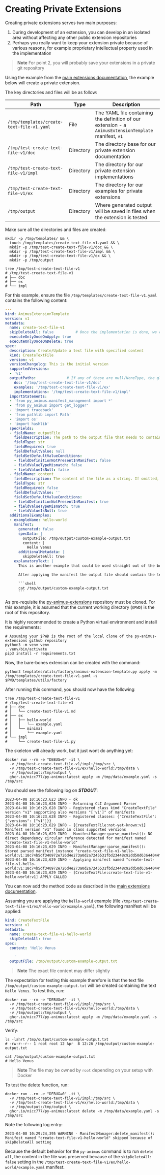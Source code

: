 # Creating Private Extensions

Creating private extensions serves two main purposes:

1. During development of an extension, you can develop in an isolated area without affecting any other public extension repositories
2. Perhaps you really want to keep your extension private because of various reasons, for example proprietary intellectual property used in the implementation

> **Note**
> For point 2, you will probably save your extensions in a private git repository

Using the example from the [main extensions documentation](./create-extensions.md), the example below will create a private extension.

The key directories and files will be as follow:

| Path                                      | Type      | Description                                                                                           |
|-------------------------------------------|-----------|-------------------------------------------------------------------------------------------------------|
| `/tmp/templates/create-text-file-v1.yaml` | File      | The YAML file containing the definition of our extension - a `AnimusExtensionTemplate` manifest, `v1` |
| `/tmp/test-create-text-file-v1/doc`       | Directory | The directory base for our private extension documentation                                            |
| `/tmp/test-create-text-file-v1/impl`      | Directory | The directory for our private extension implementations                                               |
| `/tmp/test-create-text-file-v1/ex`        | Directory | The directory for our examples for private extensions                                                 |
| `/tmp/output`                             | Directory | Where generated output will be saved in files when the extension is tested                            |

Make sure all the directories and files are created:

```shell
mkdir -p /tmp/templates/ && \
  touch /tmp/templates/create-text-file-v1.yaml && \
  mkdir -p /tmp/test-create-text-file-v1/doc && \
  mkdir -p /tmp/test-create-text-file-v1/impl && \
  mkdir -p /tmp/test-create-text-file-v1/ex && \
  mkdir -p /tmp/output

tree /tmp/test-create-text-file-v1
# /tmp/test-create-text-file-v1
# ├── doc
# ├── ex
# └── impl
```

For this example, ensure the file `/tmp/templates/create-text-file-v1.yaml` contains the following content:

```yaml
---
kind: AnimusExtensionTemplate
version: v1
metadata:
  name: create-text-file-v1
  skipDeleteAll: false          # Once the implementation is done, we can set this to `true`
  executeOnlyOnceOnApply: true
  executeOnlyOnceOnDelete: true
spec:
  description: Create/Update a text file with specified content
  kind: CreateTextFile
  version: v1
  versionChangelog: This is the initial version
  supportedVersions:
  - 'v1'
  outputPaths:              # If any of these are null/NoneType, the global defaults will be used (which is this repo)
    doc: '/tmp/test-create-text-file-v1/doc'
    examples: '/tmp/test-create-text-file-v1/ex'
    implementations: '/tmp/test-create-text-file-v1/impl'
  importStatements:
  - 'from py_animus.manifest_management import *'
  - 'from py_animus import get_logger'
  - 'import traceback'
  - 'from pathlib import Path'
  - 'import os'
  - 'import hashlib'
  specFields:
  - fieldName: outputFile
    fieldDescription: The path to the output file that needs to contain the specified content.
    fieldType: str
    fieldRequired: true
    fieldDefaultValue: null
    fieldSetDefaultValueConditions:
    - fieldDefinitionNotPresentInManifest: false
    - fieldValueTypeMismatch: false
    - fieldValueIsNull: false
  - fieldName: content
    fieldDescription: The content of the file as a string. If omitted, an empty file will be created.
    fieldType: str
    fieldRequired: false
    fieldDefaultValue: ''
    fieldSetDefaultValueConditions:
    - fieldDefinitionNotPresentInManifest: true
    - fieldValueTypeMismatch: true
    - fieldValueIsNull: true
  additionalExamples:
  - exampleName: hello-world
    manifest:
      generated: false 
      specData: |
        outputFile: /tmp/output/custom-example-output.txt
        content: |
          Hello Venus
      additionalMetadata: |
        skipDeleteAll: true
    explanatoryText: |
      This is another example that could be used straight out of the box.

      After applying the manifest the output file should contain the text `Hello Venus`. You can test with the following command:

      ```shell
      cat /tmp/output/custom-example-output.txt
      ```
```

As pre-requisite the [py-animus-extensions](https://github.com/nicc777/py-animus-extensions) repository must be cloned. For this example, it is assumed that the current working directory (`$PWD`) is the root of this repository.

It is highly recommended to create a Python virtual environment and install the requirements:

```shell
# Assuming your $PWD is the root of the local clone of the py-animus-extensions github repository 
python3 -m venv venv
. venv/bin/activate
pip3 install -r requirements.txt
```

Now, the bare-bones extension can be created with the command:

```shell
python3 templates/utils/factory/animus-extension-template.py apply -m /tmp/templates/create-text-file-v1.yaml -s $PWD/templates/utils/factory
```

After running this command, you should now have the following:

```shell
tree /tmp/test-create-text-file-v1 
# /tmp/test-create-text-file-v1
# ├── doc
# │   └── create-text-file-v1.md
# ├── ex
# │   ├── hello-world
# │   │   └── example.yaml
# │   └── minimal
# │       └── example.yaml
# └── impl
#     └── create-text-file-v1.py
```

The skeleton will already work, but it just wont do anything yet:

```shell
docker run --rm -e "DEBUG=0" -it \
  -v /tmp/test-create-text-file-v1/impl:/tmp/src \
  -v /tmp/test-create-text-file-v1/ex/hello-world:/tmp/data \
  -v /tmp/output:/tmp/output \
  ghcr.io/nicc777/py-animus:latest apply -m /tmp/data/example.yaml -s /tmp/src
```

You should see the following log on _**STDOUT**_:

```text
2023-04-08 10:16:23,623 INFO - ok
2023-04-08 10:16:23,626 INFO - Returning CLI Argument Parser
2023-04-08 10:16:23,628 INFO - Registered class kind "CreateTextFile" version "v1" supporting also versions "['v1']" of manifests
2023-04-08 10:16:23,628 INFO - Registered classes: {"CreateTextFile": {"versions": ["v1"]}}
2023-04-08 10:16:23,629 INFO - [CreateTextFile:not-yet-known:v1] Manifest version "v1" found in class supported versions
2023-04-08 10:16:23,629 INFO - ManifestManager:parse_manifest(): NO direct dependency circular reference detected for manifest named "create-text-file-v1-hello-world"
2023-04-08 10:16:23,629 INFO - ManifestManager:parse_manifest(): Stored parsed manifest instance "create-text-file-v1-hello-world:v1:18c74b5df340972e726d4e273a0d2a7245531fbd23448c92dd50d63644044f89"
2023-04-08 10:16:23,629 INFO - Applying manifest named "create-text-file-v1-hello-world:v1:18c74b5df340972e726d4e273a0d2a7245531fbd23448c92dd50d63644044f89"
2023-04-08 10:16:23,629 INFO - [CreateTextFile:create-text-file-v1-hello-world:v1] APPLY CALLED
```

You can now add the method code as described in the [main extensions documentation](./create-extensions.md).

Assuming you are applying the `hello-world` example (file `/tmp/test-create-text-file-v1/ex/hello-world/example.yaml`), the following manifest will be applied:

```yaml
kind: CreateTextFile
version: v1
metadata:
  name: create-text-file-v1-hello-world
  skipDeleteAll: true
spec:
  content: 'Hello Venus

    '
  outputFile: /tmp/output/custom-example-output.txt
```

> **Note**
> The exact file content may differ slightly

The expectation for testing this example therefore is that the text file `/tmp/output/custom-example-output.txt` will be created containing the text `Hello Venus`. To test this, run:

```shell
docker run --rm -e "DEBUG=0" -it \
  -v /tmp/test-create-text-file-v1/impl:/tmp/src \
  -v /tmp/test-create-text-file-v1/ex/hello-world:/tmp/data \
  -v /tmp/output:/tmp/output \
  ghcr.io/nicc777/py-animus:latest apply -m /tmp/data/example.yaml -s /tmp/src
```

Verify:

```shell
ls -lahrt /tmp/output/custom-example-output.txt 
# -rw-r--r-- 1 root root 12 Apr  8 12:26 /tmp/output/custom-example-output.txt

cat /tmp/output/custom-example-output.txt
# Hello Venus
```

> **Note** 
> The file may be owned by `root` depending on your setup with Docker

To test the delete function, run:

```shell
docker run --rm -e "DEBUG=0" -it \
  -v /tmp/test-create-text-file-v1/impl:/tmp/src \
  -v /tmp/test-create-text-file-v1/ex/hello-world:/tmp/data \
  -v /tmp/output:/tmp/output \
  ghcr.io/nicc777/py-animus:latest delete -m /tmp/data/example.yaml -s /tmp/src
```

Note the following log entry:

```text
2023-04-08 10:29:24,395 WARNING - ManifestManager:delete_manifest(): Manifest named "create-text-file-v1-hello-world" skipped because of skipDeleteAll setting
```

Because the default behavior for the `py-animus` command is to run `delete all`, the content in the file was preserved because of the `skipDeleteAll: false` setting in the `/tmp/test-create-text-file-v1/ex/hello-world/example.yaml` manifest.
